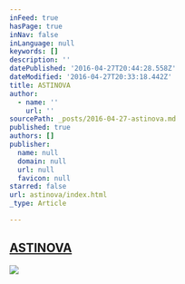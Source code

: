 ```yaml
---
inFeed: true
hasPage: true
inNav: false
inLanguage: null
keywords: []
description: ''
datePublished: '2016-04-27T20:44:28.558Z'
dateModified: '2016-04-27T20:33:18.442Z'
title: ASTINOVA
author:
  - name: ''
    url: ''
sourcePath: _posts/2016-04-27-astinova.md
published: true
authors: []
publisher:
  name: null
  domain: null
  url: null
  favicon: null
starred: false
url: astinova/index.html
_type: Article

---
```

## [ASTINOVA][0]
![](https://s3-us-west-2.amazonaws.com/the-grid-img/p/e0a2958254b7793ac8385decc16a339a139fa97e.png)

[0]: https://www.youtube.com/watch?v=VPLsDqL0dzg